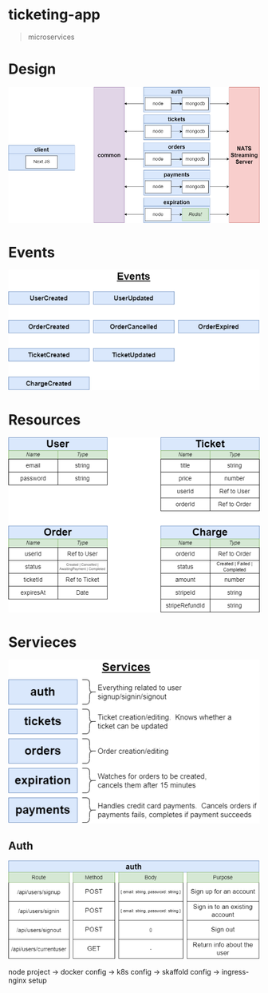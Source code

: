 # ticketing-app
> microservices

# Design
![design](markdown_image/design.png)

# Events
![events](markdown_image/events.png)

# Resources
![resources](markdown_image/resources.png)

# Servieces
![services](markdown_image/services.png)

## Auth
![auth](markdown_image/auth.png)

node project -> docker config -> k8s config -> skaffold config -> ingress-nginx setup
